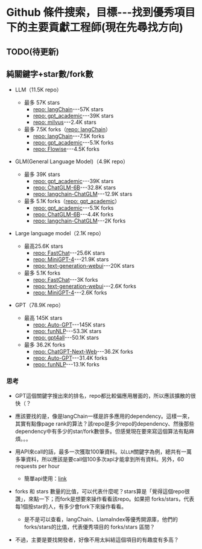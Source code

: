 # Github 條件搜索，目標---找到優秀項目下的主要貢獻工程師(現在先尋找方向)

## TODO(待更新)
## 純關鍵字+star數/fork數
- LLM（11.5K repo）
    - 最多 57K stars 
        - [repo: langChain](https://github.com/langchain-ai/langchain)---57K stars
        - [repo: gpt_academic](https://github.com/binary-husky/gpt_academic)---39K stars
        - [repo: milvus](https://github.com/milvus-io/milvus)---2.4K stars
    - 最多 7.5K forks（[repo: langChain](https://github.com/langchain-ai/langchain)）
        - [repo: langChain](https://github.com/langchain-ai/langchain)---7.5K forks
        - [repo: gpt_academic](https://github.com/binary-husky/gpt_academic)---5.1K forks
        - [repo: Flowise](https://github.com/FlowiseAI/Flowise)---4.5K forks

- GLM(General Language Model)（4.9K repo）
    - 最多 39K stars
        - [repo: gpt_academic](https://github.com/binary-husky/gpt_academic)---39K stars
        - [repo: ChatGLM-6B](https://github.com/THUDM/ChatGLM-6B)---32.8K stars
        - [repo: langchain-ChatGLM](https://github.com/chatchat-space/langchain-ChatGLM)---12.9K stars
    - 最多 5.1K forks（[repo: gpt_academic](https://github.com/binary-husky/gpt_academic)）
        - [repo: gpt_academic](https://github.com/binary-husky/gpt_academic)---5.1K forks
        - [repo: ChatGLM-6B](https://github.com/THUDM/ChatGLM-6B)---4.4K forks
        - [repo: langchain-ChatGLM](https://github.com/chatchat-space/langchain-ChatGLM)---2K forks
- Large language model（2.1K repo）
    - 最高25.6K stars
        - [repo: FastChat](https://github.com/lm-sys/FastChat)---25.6K stars
        - [repo: MiniGPT-4](https://github.com/Vision-CAIR/MiniGPT-4)---21.9K stars
        - [repo: text-generation-webui](https://github.com/oobabooga/text-generation-webui)---20K stars
    - 最多 5.1K forks
        - [repo: FastChat](https://github.com/lm-sys/FastChat)---3K forks
        - [repo: text-generation-webui](https://github.com/oobabooga/text-generation-webui)---2.6K forks
        - [repo: MiniGPT-4](https://github.com/Vision-CAIR/MiniGPT-4)---2.6K forks
- GPT（78.9K repo）
    - 最高 145K stars
        - [repo: Auto-GPT](https://github.com/Significant-Gravitas/Auto-GPT)---145K stars
        - [repo: funNLP](https://github.com/fighting41love/funNLP)---53.3K stars
        - [repo: gpt4all](https://github.com/nomic-ai/gpt4all)---50.1K stars
    - 最多 36.2K forks
        - [repo: ChatGPT-Next-Web](https://github.com/Yidadaa/ChatGPT-Next-Web)---36.2K forks
        - [repo: Auto-GPT](https://github.com/Significant-Gravitas/Auto-GPT)---31.4K forks
        - [repo: funNLP](https://github.com/fighting41love/funNLP)---13.1K forks
### 思考
- GPT這個關鍵字搜出來的排名，repo都比較偏應用層面的，所以應該擴散的很快（？
- 應該要找的是，像是langChain一樣是許多應用的dependency。這樣一來，其實有點像page rank的算法？該repo是多少repo的dependency、然後那些dependency中有多少的star/fork數很多。但感覺現在要來寫這個算法有點麻煩。。。
- 用API來call的話，最多一次獲取100筆資料。以`LLM`關鍵字為例，總共有一萬多筆資料，所以應該是要call個100多次api才能拿到所有資料。另外，60 requests per hour
    - 簡單api使用：[link](https://colab.research.google.com/drive/12V2G9VlHoaTjN2LlVzUhNIwh0y0lsp3E?usp=sharing)
- forks 和  stars 數量的比值，可以代表什麼呢？stars算是「覺得這個repo很讚」，來點一下；而fork是想要來操作看看該repo。如果把 forks/stars，代表每1個按star的人，有多少會fork下來操作看看。
    - 是不是可以查看，langChain、LlamaIndex等優秀開源庫，他們的forks/stars的比值，代表優秀項目的 forks/stars 區間？

- 不過，主要是要找開發者，好像不用太糾結這個項目的有趣度有多高？

